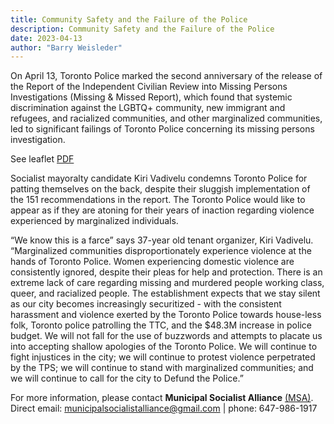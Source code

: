 ```yaml
---
title: Community Safety and the Failure of the Police
description: Community Safety and the Failure of the Police
date: 2023-04-13
author: "Barry Weisleder"
---
```


On April 13, Toronto Police marked the second anniversary of the release of the Report of the Independent Civilian Review into Missing Persons Investigations (Missing & Missed Report), which found that systemic discrimination against the LGBTQ+ community, new immigrant and refugees, and racialized communities, and other marginalized communities, led to significant failings of Toronto Police concerning its missing persons investigation.

<!-- excerpt -->

See leaflet [PDF](https://kiri-vadivelu.ca/assets/docs/socialist_mayor_leaflet_police.pdf)

Socialist mayoralty candidate Kiri Vadivelu condemns Toronto Police for patting themselves on the back, despite their sluggish implementation of the 151 recommendations in the report. The Toronto Police would like to appear as if they are atoning for their years of inaction regarding violence experienced by marginalized individuals.

“We know this is a farce” says 37-year old tenant organizer, Kiri Vadivelu. “Marginalized communities disproportionately experience violence at the hands of Toronto Police. Women experiencing domestic violence are consistently ignored, despite their pleas for help and protection. There is an extreme lack of care regarding missing and murdered people working class, queer, and racialized people. The establishment expects that we stay silent as our city becomes increasingly securitized - with the consistent harassment and violence exerted by the Toronto Police towards house-less folk, Toronto police patrolling the TTC, and the $48.3M increase in police budget. We will not fall for the use of buzzwords and attempts to placate us into accepting shallow apologies of the Toronto Police. We will continue to fight injustices in the city; we will continue to protest violence perpetrated by the TPS; we will continue to stand with marginalized communities; and we will continue to call for the city to Defund the Police.”

For more information, please contact **Municipal Socialist Alliance** [(MSA)](https://municipal.socialistalliance.ca/). Direct email: municipalsocialistalliance@gmail.com | phone: 647-986-1917
